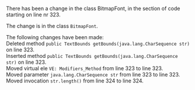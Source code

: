 There has been a change in the class BitmapFont, in the section of code starting on line nr 323.
  
The change is in the class ```BitmapFont```.
  
The following changes have been made:  
Deleted method ```public TextBounds getBounds(java.lang.CharSequence str)``` on line 323.  
Inserted method ```public TextBounds getBounds(java.lang.CharSequence str)``` on line 323.  
Moved virtual ele ```VE: Modifiers_Method``` from line 323 to line 323.  
Moved parameter ```java.lang.CharSequence str``` from line 323 to line 323.  
Moved invocation ```str.length()``` from line 324 to line 324.  
